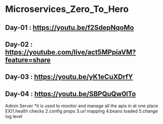 # Microservices_Zero_To_Hero

## Day-01 : https://youtu.be/f2SdepNqoMo

## Day-02 : https://youtube.com/live/act5MPpiaVM?feature=share

## Day-03 : https://youtu.be/yK1eCuXDrfY

## Day-04 : https://youtu.be/SBPQuQw0lTo



Admin Server 
*it is used to monitor and manage all the apis in at one place
EX)1.health checks
2.config props
3.url mapping
4.beans loaded
5.change log level
